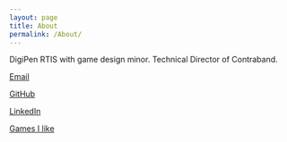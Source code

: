 ```yaml
---
layout: page
title: About
permalink: /About/
---
```


DigiPen RTIS with game design minor. Technical Director of Contraband.

[Email](mailto:samuel@samuelschimmel.com)

[GitHub](https://github.com/samuelschimmel)

[LinkedIn](https://www.linkedin.com/in/samuel-schimmel)

[Games I like](https://backloggery.com/isocheim)

